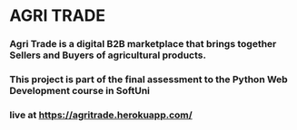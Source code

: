 # AGRI TRADE

### Agri Trade is a digital B2B marketplace that brings together Sellers and Buyers of agricultural products.

### This project is part of the final assessment to the Python Web Development course in SoftUni

### live at https://agritrade.herokuapp.com/